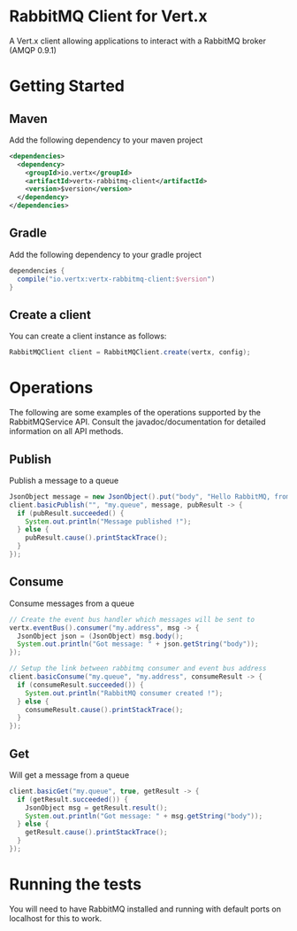 # RabbitMQ Client for Vert.x

A Vert.x client allowing applications to interact with a RabbitMQ broker (AMQP 0.9.1)

# Getting Started

## Maven

Add the following dependency to your maven project

```xml
<dependencies>
  <dependency>
    <groupId>io.vertx</groupId>
    <artifactId>vertx-rabbitmq-client</artifactId>
    <version>$version</version>
  </dependency>
</dependencies>
```

## Gradle ##

Add the following dependency to your gradle project

```groovy
dependencies {
  compile("io.vertx:vertx-rabbitmq-client:$version")
}
```

## Create a client

You can create a client instance as follows:

```java
RabbitMQClient client = RabbitMQClient.create(vertx, config);
```

# Operations

The following are some examples of the operations supported by the RabbitMQService API. Consult the javadoc/documentation
for detailed information on all API methods.

## Publish

Publish a message to a queue

```java
JsonObject message = new JsonObject().put("body", "Hello RabbitMQ, from Vert.x !");
client.basicPublish("", "my.queue", message, pubResult -> {
  if (pubResult.succeeded() {
    System.out.println("Message published !");
  } else {
    pubResult.cause().printStackTrace();
  }
});
```

## Consume

Consume messages from a queue

```java
// Create the event bus handler which messages will be sent to
vertx.eventBus().consumer("my.address", msg -> {
  JsonObject json = (JsonObject) msg.body();
  System.out.println("Got message: " + json.getString("body"));
});

// Setup the link between rabbitmq consumer and event bus address
client.basicConsume("my.queue", "my.address", consumeResult -> {
  if (consumeResult.succeeded()) {
    System.out.println("RabbitMQ consumer created !");
  } else {
    consumeResult.cause().printStackTrace();
  }
});
```

## Get

Will get a message from a queue

```java
client.basicGet("my.queue", true, getResult -> {
  if (getResult.succeeded()) {
    JsonObject msg = getResult.result();
    System.out.println("Got message: " + msg.getString("body"));
  } else {
    getResult.cause().printStackTrace();
  }
});
```

# Running the tests

You will need to have RabbitMQ installed and running with default ports on localhost for this to work.
